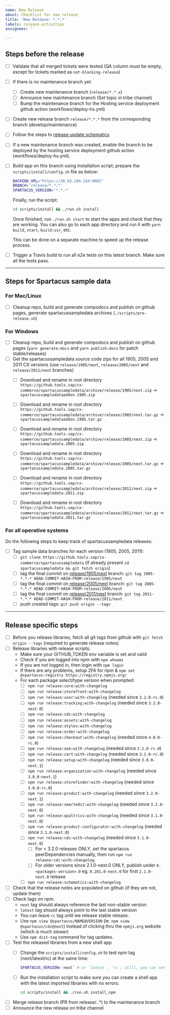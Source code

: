 ```yaml
---
name: New Release
about: Checklist for new release
title: 'New Release: *.*.*'
labels: release-activities
assignees: ''

---
```


## Steps before the release

- [ ] Validate that all merged tickets were tested (QA column must be empty, except for tickets marked as `not-blocking-release`)
- [ ] If there is no maintenance branch yet:
  - [ ] Create new maintenance branch (`release/*.*.x`)
  - [ ] Announce new maintenance branch (Set topic in tribe channel)
  - [ ] Bump the maintenance branch for the Hosting service deployment github action (workflows/deploy-hs.yml)
- [ ] Create new release branch `release/*.*.*` from the corresponding branch (develop/maintenance)
- [ ] Follow the steps to [release update schematics](https://github.com/SAP/spartacus/blob/develop/projects/schematics/README.md#releasing-update-schematics)
- [ ] If a new maintenance branch was created, enable the branch to be deployed by the hosting service deployment github action (workflows/deploy-hs.yml).
- [ ] Build app on this branch using installation script; prepare the `scripts/install/config.sh` file as below:

    ```bash
    BACKEND_URL="https://20.83.184.244:9002"
    BRANCH='release/*.*.*'
    SPARTACUS_VERSION='*.*.*'
    ```

  Finally, run the script:

    ```bash
    cd scripts/install && ./run.sh install
    ```

  Once finished, run `./run.sh start` to start the apps and check that they are working. You can also go to each app directory and run it with `yarn build`, `start`, `build:ssr`, etc.

  This can be done on a separate machine to speed up the release process.

- [ ] Trigger a Travis build to run all e2e tests on this latest branch. Make sure all the tests pass.

---

## Steps for Spartacus sample data

### For Mac/Linux

- [ ] Cleanup repo, build and generate compodocs and publish on github pages, generate spartacussampledata archives (`./scripts/pre-release.sh`)

### For Windows

- [ ] Cleanup repo, build and generate compodocs and publish on github pages (`yarn generate:docs` and `yarn publish:docs` for patch stable/releases)
- [ ] Get the spartacussampledata source code zips for all 1905, 2005 and 2011 CX versions (use `release/1905/next`, `release/2005/next` and `release/2011/next` branches)
  - [ ] Download and rename in root directory `https://github.tools.sap/cx-commerce/spartacussampledata/archive/release/1905/next.zip` -> `spartacussampledataaddon.1905.zip`
  - [ ] Download and rename in root directory `https://github.tools.sap/cx-commerce/spartacussampledata/archive/release/1905/next.tar.gz` -> `spartacussampledataaddon.1905.tar.gz`
  - [ ] Download and rename in root directory `https://github.tools.sap/cx-commerce/spartacussampledata/archive/release/2005/next.zip` -> `spartacussampledata.2005.zip`
  - [ ] Download and rename in root directory `https://github.tools.sap/cx-commerce/spartacussampledata/archive/release/2005/next.tar.gz` -> `spartacussampledata.2005.tar.gz`
  - [ ] Download and rename in root directory `https://github.tools.sap/cx-commerce/spartacussampledata/archive/release/2011/next.zip` -> `spartacussampledata.2011.zip`
  - [ ] Download and rename in root directory `https://github.tools.sap/cx-commerce/spartacussampledata/archive/release/2011/next.tar.gz` -> `spartacussampledata.2011.tar.gz`


### For all operative systems

Do the following steps to keep track of spartacussampledata releases:

- [ ] Tag sample data branches for each version (1905, 2005, 2011):
  - [ ] `git clone https://github.tools.sap/cx-commerce/spartacussampledata` (if already present `cd spartacussampledata && git fetch origin`)
  - [ ] tag the final commit on [release/1905/next](https://github.tools.sap/cx-commerce/spartacussampledata/commits/release/1905/next) branch: `git tag 1905-*.*.* HEAD-COMMIT-HASH-FROM-release/1905/next`
  - [ ] tag the final commit on [release/2005/next](https://github.tools.sap/cx-commerce/spartacussampledata/commits/release/2005/next) branch: `git tag 2005-*.*.* HEAD-COMMIT-HASH-FROM-release/2005/next`
  - [ ] tag the final commit on [release/2011/next](https://github.tools.sap/cx-commerce/spartacussampledata/commits/release/2011/next) branch: `git tag 2011-*.*.* HEAD-COMMIT-HASH-FROM-release/2011/next`
  - [ ] push created tags: `git push origin --tags`

---

## Release specific steps

- [ ] Before you release libraries, fetch all git tags from github with `git fetch origin --tags` (required to generate release notes)
- [ ] Release libraries with release scripts:
  - Make sure your GITHUB_TOKEN env variable is set and valid
  - Check if you are logged into npm with `npm whoami`
  - If you are not logged in, then login with `npm login`
  - If there are any problems, setup 2FA for npm & `npm set @spartacus:registry https://registry.npmjs.org/`
  - For each package select/type version when prompted:
    - [ ] `npm run release:core:with-changelog`
    - [ ] `npm run release:storefront:with-changelog`
    - [ ] `npm run release:user:with-changelog` (needed since `3.2.0-rc.0`)
    - [ ] `npm run release:tracking:with-changelog` (needed since `3.2.0-next.0`)
    - [ ] `npm run release:cds:with-changelog`
    - [ ] `npm run release:assets:with-changelog`
    - [ ] `npm run release:styles:with-changelog`
    - [ ] `npm run release:order:with-changelog`
    - [ ] `npm run release:checkout:with-changelog` (needed since `4.0.0-rc.0`)
    - [ ] `npm run release:asm:with-changelog` (needed since `3.2.0-rc.0`)
    - [ ] `npm run release:cart:with-changelog` (needed since `3.2.0-rc.0`)
    - [ ] `npm run release:setup:with-changelog` (needed since `3.0.0-next.1`)
    - [ ] `npm run release:organization:with-changelog` (needed since `3.0.0-next.1`)
    - [ ] `npm run release:storefinder:with-changelog` (needed since `3.0.0-rc.0`)
    - [ ] `npm run release:product:with-changelog` (needed since `3.2.0-next.1`)
    - [ ] `npm run release:smartedit:with-changelog` (needed since `3.2.0-next.0`)
    - [ ] `npm run release:qualtrics:with-changelog` (needed since `3.1.0-next.0`)
    - [ ] `npm run release:product-configurator:with-changelog` (needed since `3.1.0-next.0`)
    - [ ] `npm run release:cdc:with-changelog` (needed since `3.1.0-next.0`)
      - [ ] For < 3.2.0 releases ONLY, set the spartacus peerDependencies manually, then run
      `npm run release:cdc:with-changelog`.
      - [ ] For older versions since 2.1.0-next.0 ONLY, publish under `0.<packages-version>.0` eg. `0.201.0-next.0` for first `2.1.0-next.0` release
    - [ ] `npm run release:schematics:with-changelog`

- [ ] Check that the release notes are populated on github (if they are not, update them)
- [ ] Check tags on npm.
  - `next` tag should always reference the last non-stable version
  - `latest` tag should always point to the last stable version
  - You can leave `rc` tag until we release stable release.
  - Use `npm view @spartacus/NAME@VERSION` (ie. `npm view @spartacus/cdc@next`) instead of clicking thru the `npmjs.org` website (which is much slower)
  - Use `npm dist-tag` command for tag updates.
- [ ] Test the released libraries from a new shell app
  - [ ] Change the `scripts/install/config.sh` to test npm tag (next/latest/rc) at the same time:

    ```bash
    SPARTACUS_VERSION=`next` # or `latest`, `rc`; still, you can set it to a specific one, ie `*.*.*` (or leave the config file unchanged)
    ```

  - [ ] Run the installation script to make sure you can create a shell app with the latest imported libraries with no errors:

    ```bash
    cd scripts/install && ./run.sh install_npm
    ```

- [ ] Merge release branch (PR from release/*.*.*) to the maintenance branch
- [ ] Announce the new release on tribe channel
